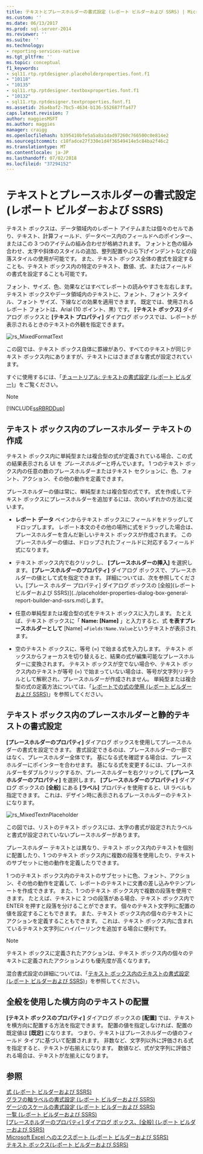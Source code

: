 ```yaml
---
title: テキストとプレースホルダーの書式設定 (レポート ビルダーおよび SSRS) | Microsoft Docs
ms.custom: ''
ms.date: 06/13/2017
ms.prod: sql-server-2014
ms.reviewer: ''
ms.suite: ''
ms.technology:
- reporting-services-native
ms.tgt_pltfrm: ''
ms.topic: conceptual
f1_keywords:
- sql11.rtp.rptdesigner.placeholderproperties.font.f1
- "10118"
- "10135"
- sql11.rtp.rptdesigner.textboxproperties.font.f1
- "10132"
- sql11.rtp.rptdesigner.textproperties.font.f1
ms.assetid: 26a4baf2-7bc5-4634-b136-552687ffa477
caps.latest.revision: 7
author: maggiesMSFT
ms.author: maggies
manager: craigg
ms.openlocfilehash: b395410bfe5a5a8a1dad97260c766500c0e814e2
ms.sourcegitcommit: c18fadce27f330e1d4f36549414e5c84ba2f46c2
ms.translationtype: MT
ms.contentlocale: ja-JP
ms.lasthandoff: 07/02/2018
ms.locfileid: "37294152"
---
```

# <a name="formatting-text-and-placeholders-report-builder-and-ssrs"></a>テキストとプレースホルダーの書式設定 (レポート ビルダーおよび SSRS)
  テキスト ボックスは、データ領域内のレポート アイテムまたは個々のセルであり、テキスト、計算フィールド、データベース内のフィールドへのポインター、またはこの 3 つのアイテムの組み合わせが格納されます。 フォントと色の組み合わせ、太字や斜体のスタイルの追加、整列配置やぶら下げインデントなどの段落スタイルの使用が可能です。 また、テキスト ボックス全体の書式を設定することも、テキスト ボックス内の特定のテキスト、数値、式、またはフィールドの書式を設定することも可能です。  
  
 フォント、サイズ、色、効果などはすべてレポートの読みやすさを左右します。 テキスト ボックスやデータ領域内のテキストに、フォント、フォント スタイル、フォント サイズ、下線などの効果を適用できます。 既定では、使用されるレポート フォントは、Arial (10 ポイント、黒) です。 **[テキスト ボックス]** ダイアログ ボックスと **[テキスト プロパティ]** ダイアログ ボックスでは、レポートが表示されるときのテキストの外観を指定できます。  
  
 ![rs_MixedFormatText](../media/rs-mixedformattext.gif "rs_MixedFormatText")  
  
 この図では、テキスト ボックス自体に罫線があり、すべてのテキストが同じテキスト ボックス内にありますが、テキストにはさまざまな書式が設定されています。  
  
 すぐに使用するには、「[チュートリアル: テキストの書式設定 &#40;レポート ビルダー&#41;](../tutorial-format-text-report-builder.md)」をご覧ください。  
  
> [!NOTE]  
>  [!INCLUDE[ssRBRDDup](../../includes/ssrbrddup-md.md)]  
  
## <a name="creating-placeholder-text-in-a-text-box"></a>テキスト ボックス内のプレースホルダー テキストの作成  
 テキスト ボックス内に単純型または複合型の式が定義されている場合、この式の結果表示される UI を *プレースホルダー*と呼んでいます。 1 つのテキスト ボックス内の任意の数のプレースホルダーまたはテキスト セクションに、色、フォント、アクション、その他の動作を定義できます。  
  
 プレースホルダーの値は常に、単純型または複合型の式です。 式を作成してテキスト ボックスにプレースホルダーを追加するには、次のいずれかの方法に従います。  
  
-   **レポート データ** ペインからテキスト ボックスにフィールドをドラッグしてドロップします。 レポート本文のその他の場所に式をドラッグした場合は、プレースホルダーを含んだ新しいテキスト ボックスが作成されます。 このプレースホルダーの値は、ドロップされたフィールドに対応するフィールド式になります。  
  
-   テキスト ボックス内で右クリックし、 **[プレースホルダーの挿入]** を選択します。 **[プレースホルダーのプロパティ]** ダイアログ ボックスで、プレースホルダーの値として式を指定できます。 詳細については、次を参照してください。[プレース ホルダー プロパティ] ダイアログ ボックスの [全般]&#40;レポート ビルダーおよび SSRS&#41;](../placeholder-properties-dialog-box-general-report-builder-and-ssrs.md)します。  
  
-   任意の単純型または複合型の式をテキスト ボックスに入力します。 たとえば、テキスト ボックスに「 **Name: [Name]** 」と入力すると、式 **を表すプレースホルダーとして** [Name] `=Fields!Name.Value`というテキストが表示されます。  
  
-   空のテキスト ボックスに、等号 (=) で始まる式を入力します。 テキスト ボックスからフォーカスを切り替えると、結果の式が編集可能なプレースホルダーに変換されます。 テキスト ボックスが空でない場合や、テキスト ボックス内のテキストが等号 (=) で始まっていない場合は、等号が文字列リテラルとして解釈され、プレースホルダーが作成されません。 単純型または複合型の式の定義方法については、「[レポートでの式の使用 &#40;レポート ビルダーおよび SSRS&#41;](expression-uses-in-reports-report-builder-and-ssrs.md)」を参照してください。  
  
## <a name="formatting-placeholders-and-static-text-in-a-text-box"></a>テキスト ボックス内のプレースホルダーと静的テキストの書式設定  
 **[プレースホルダーのプロパティ]** ダイアログ ボックスを使用してプレースホルダーの書式を設定できます。 書式設定できるのは、プレースホルダーの一部ではなく、プレースホルダー全体です。 基になる式を確認する場合は、プレースホルダーにポインターを合わせます。 基になる式を変更するには、プレースホルダーをダブルクリックするか、プレースホルダーを右クリックして **[プレースホルダーのプロパティ]** を選択します。 **[プレースホルダーのプロパティ]** ダイアログ ボックスの **[全般]** にある **[ラベル]** プロパティを使用すると、UI ラベルも指定できます。 これは、デザイン時に表示されるプレースホルダーのテキストになります。  
  
 ![rs_MixedTextnPlaceholder](../media/rs-mixedtextnplaceholder.gif "rs_MixedTextnPlaceholder")  
  
 この図では、リストのテキスト ボックスには、太字の書式が設定されたラベルと書式が設定されていないプレースホルダーがあります。  
  
 プレースホルダー テキストとは異なり、テキスト ボックス内のテキストを個別に配置したり、1 つのテキスト ボックス内に複数の段落を使用したり、テキストのサブセットに他の動作を定義したりできます。  
  
 1 つのテキスト ボックス内のテキストのサブセットに色、フォント、アクション、その他の動作を定義して、レポートのテキストに文書の差し込みやテンプレートを作成できます。 また、1 つのテキスト ボックス内で複数の段落を使用できます。 たとえば、テキストに 2 つの段落がある場合、テキスト ボックス内で ENTER を押すと段落を分けることができます。 個々のテキスト文字列に配置の値を設定することもできます。 また、テキスト ボックス内の個々のテキストにアクションを定義することもできます。 これは、テキスト ボックス内に含まれているテキスト文字列にハイパーリンクを追加する場合に便利です。  
  
> [!NOTE]  
>  テキスト ボックスに定義されたアクションは、テキスト ボックス内の個々のテキストに定義されたアクションよりも優先度が高くなります。  
  
 混合書式設定の詳細については、「[テキスト ボックス内のテキストの書式設定 &#40;レポート ビルダーおよび SSRS&#41;](format-text-in-a-text-box-report-builder-and-ssrs.md)」を参照してください。  
  
## <a name="aligning-horizontal-text-using-general"></a>全般を使用した横方向のテキストの配置  
 **[テキスト ボックスのプロパティ]** ダイアログ ボックスの **[配置]** では、テキストを横方向に配置する方法を指定できます。 配置の値を指定しなければ、配置の既定値は **[既定]** になります。 つまり、テキストはプレースホルダーの値のフィールド タイプに基づいて配置されます。 非数など、文字列以外に評価される式を指定すると、テキストが右揃えになります。 数値など、式が文字列に評価される場合は、テキストが左揃えになります。  
  
## <a name="see-also"></a>参照  
 [式 &#40;レポート ビルダーおよび SSRS&#41;](expressions-report-builder-and-ssrs.md)   
 [グラフの軸ラベルの書式設定 (レポート ビルダーおよび SSRS)](formatting-axis-labels-on-a-chart-report-builder-and-ssrs.md)   
 [ゲージのスケールの書式設定 &#40;レポート ビルダーおよび SSRS&#41;](formatting-scales-on-a-gauge-report-builder-and-ssrs.md)   
 [一覧 &#40;レポート ビルダーおよび SSRS&#41;](tables-matrices-and-lists-report-builder-and-ssrs.md)   
 [[プレースホルダーのプロパティ] ダイアログ ボックス、[全般] &#40;レポート ビルダーおよび SSRS&#41;](../placeholder-properties-dialog-box-general-report-builder-and-ssrs.md)   
 [Microsoft Excel へのエクスポート &#40;レポート ビルダーおよび SSRS&#41;](../report-builder/exporting-to-microsoft-excel-report-builder-and-ssrs.md)   
 [テキスト ボックス&#40;レポート ビルダーおよび SSRS&#41;](text-boxes-report-builder-and-ssrs.md)  
  
  
